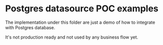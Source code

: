 # Postgres datasource POC examples

The implementation under this folder are just a demo of how to integrate with Postgres database.

It's not production ready and not used by any business flow yet.
